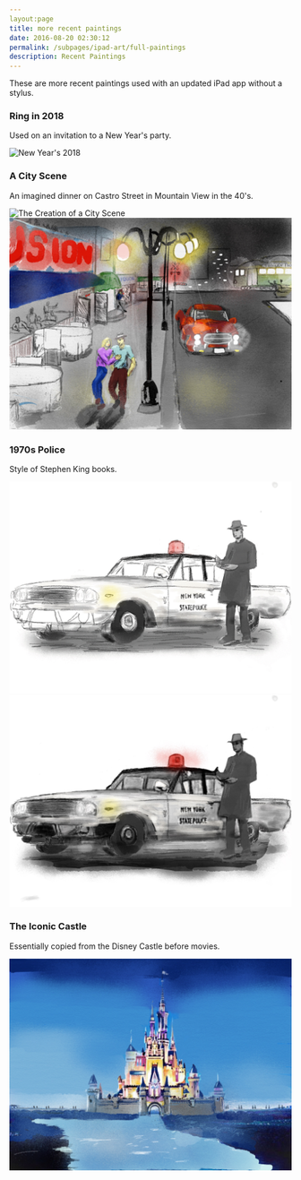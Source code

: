 ```yaml
---
layout:page
title: more recent paintings
date: 2016-08-20 02:30:12
permalink: /subpages/ipad-art/full-paintings
description: Recent Paintings
---
```





These are more recent paintings used with an updated iPad app without a stylus.

### Ring in 2018

Used on an invitation to a New Year's party.

![New Year's 2018](/assets/img/ipad-art/ny2018.png)

### A City Scene

An imagined dinner on Castro Street in Mountain View in the 40's. 

![The Creation of a City Scene](/assets/img/ipad-art/full-city.gif)
![A City Scene](/assets/img/ipad-art/full-city5.png)

### 1970s Police

Style of Stephen King books.

![New York State Police](/assets/img/ipad-art/full-pcar.gif)
![New York State Police](/assets/img/ipad-art/full-pcar1.png)

### The Iconic Castle

Essentially copied from the Disney Castle before movies. 

![Disney Castle](/assets/img/ipad-art/full-disney.png)
